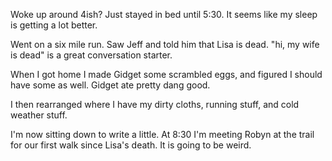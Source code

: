Woke up around 4ish? Just stayed in bed until 5:30. It seems like my sleep is getting a lot better. 

Went on a six mile run. Saw Jeff and told him that Lisa is dead. "hi, my wife is dead" is a great conversation starter. 

When I got home I made Gidget some scrambled eggs, and figured I should have some as well. Gidget ate pretty dang good.

I then rearranged where I have my dirty cloths, running stuff, and cold weather stuff. 

I'm now sitting down to write a little. At 8:30 I'm meeting Robyn at the trail for our first walk since Lisa's death. It is going to be weird.